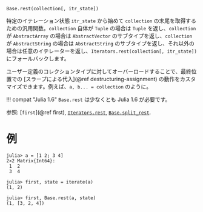 ```
Base.rest(collection[, itr_state])
```

特定のイテレーション状態 `itr_state` から始めて `collection` の末尾を取得するための汎用関数。`collection` 自体が `Tuple` の場合は `Tuple` を返し、`collection` が `AbstractArray` の場合は `AbstractVector` のサブタイプを返し、`collection` が `AbstractString` の場合は `AbstractString` のサブタイプを返し、それ以外の場合は任意のイテレーターを返し、`Iterators.rest(collection[, itr_state])` にフォールバックします。

ユーザー定義のコレクションタイプに対してオーバーロードすることで、最終位置での [スラープによる代入](@ref destructuring-assignment) の動作をカスタマイズできます。例えば、`a, b... = collection` のように。

!!! compat "Julia 1.6"
    `Base.rest` は少なくとも Julia 1.6 が必要です。


参照: [`first`](@ref first), [`Iterators.rest`](@ref), [`Base.split_rest`](@ref).

# 例

```jldoctest
julia> a = [1 2; 3 4]
2×2 Matrix{Int64}:
 1  2
 3  4

julia> first, state = iterate(a)
(1, 2)

julia> first, Base.rest(a, state)
(1, [3, 2, 4])
```
